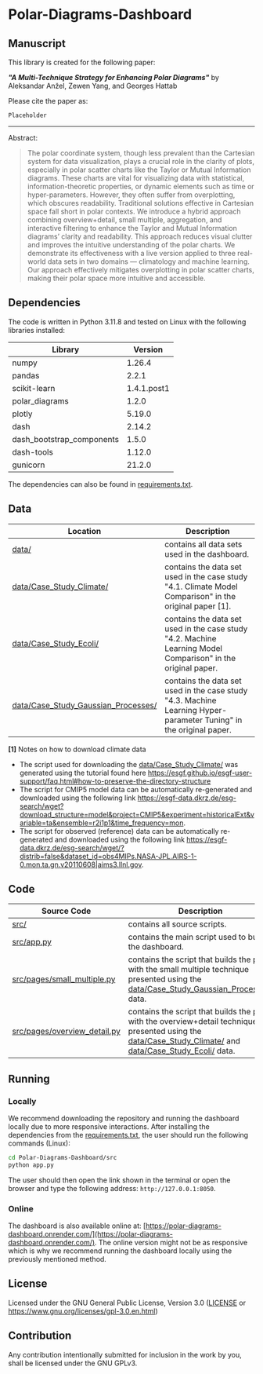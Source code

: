 # Polar-Diagrams-Dashboard
## Manuscript

This library is created for the following paper:

***"A Multi-Technique Strategy for Enhancing Polar Diagrams"*** by Aleksandar Anžel, Zewen Yang, and Georges Hattab

Please cite the paper as:
```latex
Placeholder
```

---
Abstract:

> The polar coordinate system, though less prevalent than the Cartesian system for data visualization, plays a crucial role in the clarity of plots, especially in polar scatter charts like the Taylor or Mutual Information diagrams. These charts are vital for visualizing data with statistical, information-theoretic properties, or dynamic elements such as time or hyper-parameters. However, they often suffer from overplotting, which obscures readability. Traditional solutions effective in Cartesian space fall short in polar contexts. We introduce a hybrid approach combining overview+detail, small multiple, aggregation, and interactive filtering to enhance the Taylor and Mutual Information diagrams’ clarity and readability. This approach reduces visual clutter and improves the intuitive understanding of the polar charts. We demonstrate its effectiveness with a live version applied to three real-world data sets in two domains — climatology and machine learning. Our approach effectively mitigates overplotting in polar scatter charts, making their polar space more intuitive and accessible.


## Dependencies

The code is written in Python 3.11.8 and tested on Linux with the following libraries installed:

|Library|Version|
|---|---|
|numpy|1.26.4|
|pandas|2.2.1|
|scikit-learn|1.4.1.post1|
|polar_diagrams|1.2.0|
|plotly|5.19.0|
|dash|2.14.2|
|dash_bootstrap_components|1.5.0|
|dash-tools|1.12.0|
|gunicorn|21.2.0|


The dependencies can also be found in [requirements.txt](requirements.txt).

## Data
|Location|Description|
|---|---|
|[data/](data/)|contains all data sets used in the dashboard.
|[data/Case_Study_Climate/](data/Case_Study_Climate/)|contains the data set used in the case study "4.1. Climate Model Comparison" in the original paper [1].
|[data/Case_Study_Ecoli/](data/Case_Study_Ecoli/)|contains the data set used in the case study "4.2. Machine Learning Model Comparison" in the original paper.
|[data/Case_Study_Gaussian_Processes/](data/Case_Study_Gaussian_Processes/)|contains the data set used in the case study "4.3. Machine Learning Hyper-parameter Tuning" in the original paper.


**[1]** Notes on how to download climate data
* The script used for downloading the [data/Case_Study_Climate/](data/Case_Study_Climate/) was generated using the tutorial found here https://esgf.github.io/esgf-user-support/faq.html#how-to-preserve-the-directory-structure
* The script for CMIP5 model data can be automatically re-generated and downloaded using the following link https://esgf-data.dkrz.de/esg-search/wget?download_structure=model&project=CMIP5&experiment=historicalExt&variable=ta&ensemble=r2i1p1&time_frequency=mon.
* The script for observed (reference) data can be automatically re-generated and downloaded using the following link https://esgf-data.dkrz.de/esg-search/wget/?distrib=false&dataset_id=obs4MIPs.NASA-JPL.AIRS-1-0.mon.ta.gn.v20110608|aims3.llnl.gov.


## Code
|Source Code|Description|
|---|---|
|[src/](src/)|contains all source scripts.
|[src/app.py](src/app.py)|contains the main script used to build the dashboard.
|[src/pages/small_multiple.py](src/pages/small_multiple.py)|contains the script that builds the page with the small multiple technique presented using the [data/Case_Study_Gaussian_Processes/](data/Case_Study_Gaussian_Processes/) data.
|[src/pages/overview_detail.py](src/pages/overview_detail.py)|contains the script that builds the page with the overview+detail technique presented using the [data/Case_Study_Climate/](data/Case_Study_Climate/) and [data/Case_Study_Ecoli/](data/Case_Study_Ecoli/) data.


## Running
### Locally
We recommend downloading the repository and running the dashboard locally due to more responsive interactions. After installing the dependencies from the [requirements.txt](requirements.txt), the user should run the following commands (Linux):

```bash
cd Polar-Diagrams-Dashboard/src
python app.py
```

The user should then open the link shown in the terminal or open the browser and type the following address: `http://127.0.0.1:8050`.

### Online

The dashboard is also available online at: [https://polar-diagrams-dashboard.onrender.com/](https://polar-diagrams-dashboard.onrender.com/). The online version might not be as responsive which is why we recommend running the dashboard locally using the previously mentioned method.

## License

Licensed under the GNU General Public License, Version 3.0 ([LICENSE](LICENSE) or https://www.gnu.org/licenses/gpl-3.0.en.html)

## Contribution

Any contribution intentionally submitted for inclusion in the work by you, shall be licensed under the GNU GPLv3.
